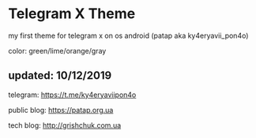 # Telegram X Theme

my first theme for telegram x on os android (patap aka ky4eryavii_pon4o)

color: green/lime/orange/gray

**updated:** 10/12/2019
------------

telegram: https://t.me/ky4eryaviipon4o

public blog: https://patap.org.ua

tech blog: http://grishchuk.com.ua




